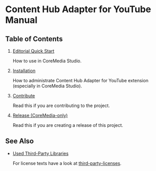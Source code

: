 # Content Hub Adapter for YouTube Manual

## Table of Contents

1. [Editorial Quick Start](editorial-quick-start.md)

    How to use in CoreMedia Studio.

1. [Installation](installation.md)

    How to administrate Content Hub Adapter for YouTube extension (especially in CoreMedia Studio).

1. [Contribute](contribute.md)

    Read this if you are contributing to the project.

1. [Release (CoreMedia-only)](release.md)

   Read this if you are creating a release of this project.

## See Also

* [Used Third-Party Libraries](THIRD-PARTY.txt)

    <!-- GitHub Pages is not able to list directory contents. Jump back to GitHub directly.  -->
    For license texts have a look at [third-party-licenses](https://github.com/CoreMedia/content-hub-adapter-youtube/tree/master/docs/third-party-licenses).
